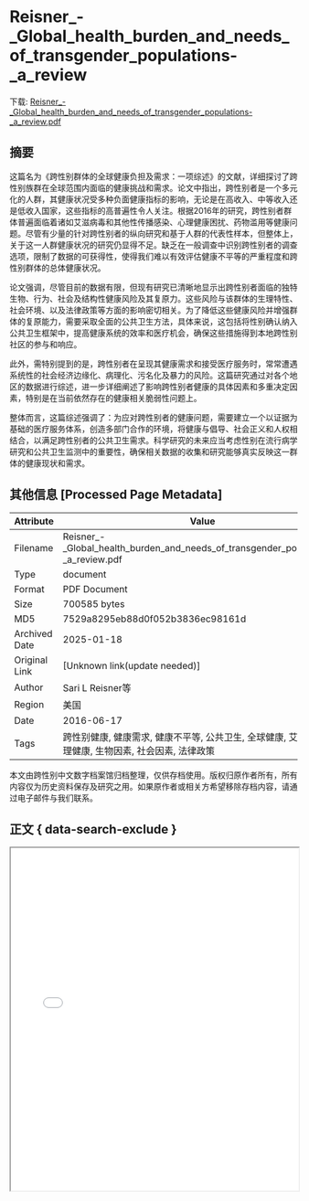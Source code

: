 # Reisner_-_Global_health_burden_and_needs_of_transgender_populations-_a_review

<!-- tcd_download_link -->
下载: [Reisner_-_Global_health_burden_and_needs_of_transgender_populations-_a_review.pdf](Reisner_-_Global_health_burden_and_needs_of_transgender_populations-_a_review.pdf)
<!-- tcd_download_link_end -->

## 摘要

<!-- tcd_abstract -->
这篇名为《跨性别群体的全球健康负担及需求：一项综述》的文献，详细探讨了跨性别族群在全球范围内面临的健康挑战和需求。论文中指出，跨性别者是一个多元化的人群，其健康状况受多种负面健康指标的影响，无论是在高收入、中等收入还是低收入国家，这些指标的高普遍性令人关注。根据2016年的研究，跨性别者群体普遍面临着诸如艾滋病毒和其他性传播感染、心理健康困扰、药物滥用等健康问题。尽管有少量的针对跨性别者的纵向研究和基于人群的代表性样本，但整体上，关于这一人群健康状况的研究仍显得不足。缺乏在一般调查中识别跨性别者的调查选项，限制了数据的可获得性，使得我们难以有效评估健康不平等的严重程度和跨性别群体的总体健康状况。

论文强调，尽管目前的数据有限，但现有研究已清晰地显示出跨性别者面临的独特生物、行为、社会及结构性健康风险及其复原力。这些风险与该群体的生理特性、社会环境、以及法律政策等方面的影响密切相关。为了降低这些健康风险并增强群体的复原能力，需要采取全面的公共卫生方法，具体来说，这包括将性别确认纳入公共卫生框架中，提高健康系统的效率和医疗机会，确保这些措施得到本地跨性别社区的参与和响应。

此外，需特别提到的是，跨性别者在呈现其健康需求和接受医疗服务时，常常遭遇系统性的社会经济边缘化、病理化、污名化及暴力的风险。这篇研究通过对各个地区的数据进行综述，进一步详细阐述了影响跨性别者健康的具体因素和多重决定因素，特别是在当前依然存在的健康相关脆弱性问题上。

整体而言，这篇综述强调了：为应对跨性别者的健康问题，需要建立一个以证据为基础的医疗服务体系，创造多部门合作的环境，将健康与倡导、社会正义和人权相结合，以满足跨性别者的公共卫生需求。科学研究的未来应当考虑性别在流行病学研究和公共卫生监测中的重要性，确保相关数据的收集和研究能够真实反映这一群体的健康现状和需求。

<!-- tcd_abstract_end -->

## 其他信息 [Processed Page Metadata]

| Attribute       | Value                                  |
|-----------------|----------------------------------------|
| Filename        | Reisner_-_Global_health_burden_and_needs_of_transgender_populations-_a_review.pdf                             |
| Type            | document                                 |
| Format          | PDF Document                               |
| Size            | 700585 bytes                           |
| MD5             | 7529a8295eb88d0f052b3836ec98161d                                  |
| Archived Date   | 2025-01-18                             |
| Original Link   | [Unknown link(update needed)]                         |
| Author          | Sari L Reisner等                               |
| Region          | 美国                               |
| Date            | 2016-06-17                                 |
| Tags            | 跨性别健康, 健康需求, 健康不平等, 公共卫生, 全球健康, 艾滋病毒, 心理健康, 生物因素, 社会因素, 法律政策                                 |

本文由跨性别中文数字档案馆归档整理，仅供存档使用。版权归原作者所有，所有内容仅为历史资料保存及研究之用。如果原作者或相关方希望移除存档内容，请通过电子邮件与我们联系。

## 正文 { data-search-exclude }

<!-- tcd_main_text -->
<iframe src="../Reisner_-_Global_health_burden_and_needs_of_transgender_populations-_a_review.pdf" width="100%" height="600px">
    <p>无法显示PDF，请下载查看。</p>
</iframe>
<!-- tcd_main_text_end -->

